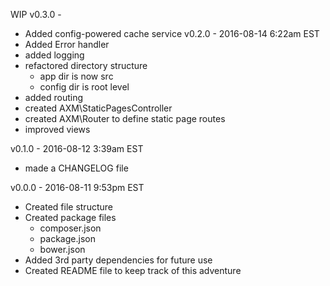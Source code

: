 WIP v0.3.0 - <date>
* Added config-powered cache service
v0.2.0 - 2016-08-14 6:22am EST
* Added Error handler
* added logging
* refactored directory structure
    * app dir is now src
    * config dir is root level
* added routing
* created AXM\StaticPagesController
* created AXM\Router to define static page routes
* improved views

v0.1.0 - 2016-08-12 3:39am EST
* made a CHANGELOG file

v0.0.0 - 2016-08-11 9:53pm EST
* Created file structure
* Created package files
    * composer.json
    * package.json
    * bower.json
* Added 3rd party dependencies for future use
* Created README file to keep track of this adventure
